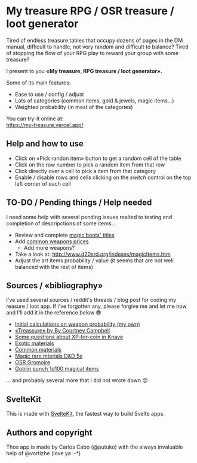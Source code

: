 # My treasure RPG / OSR treasure / loot generator

Tired of endless treasure tables that occupy dozens of pages in the DM manual, difficult to handle, not very random and difficult to balance? Tired of stopping the flow of your RPG play to reward your group with some treasure?

I present to you **«My treasure, RPG treasure / loot generator».**

Some of its main features:

- Ease to use / config / adjust
- Lots of categories (common items, gold & jewels, magic items...)
- Weighted probability (in most of the categories)

You can try-it online at:  
<https://my-treasure.vercel.app/>


## Help and how to use

- Click on «Pick randon item» button to get a random cell of the table
- Click on the row number to pick a random item from that row 
- Click directly over a cell to pick a item from that category
- Enable / disable rows and cells clicking on the _switch_ control on the top left corner of each cell

## TO-DO / Pending things / Help needed

I need some help with several pending issues realted to testing and completion of descripctions of some items...

- Review and complete [magic boots' titles](src/data/magic_item_boots.js)
- Add [common weapons prices](src/data/weapon.js)
  - Add more weapons?
- Take a look at: <http://www.d20srd.org/indexes/magicItems.htm>
- Adjust the art items probability / value (it seems that are not well balanced with the rest of items)

## Sources / «bibliography»

I've used several sources / reddit's threads / blog post for coding my reasure / loot app. If i've forgotten any, please forgive me and let me now and I'll add it in the reference below 😎

- [Initial calculations on weapon probability (my own)](https://docs.google.com/spreadsheets/d/1MCwEoXqDlg7NuFSGCfFv1ndQb3PUfzMkN2o2-cX8ilA/edit?usp=sharing)
- [«Treassure» by By Courtney Campbell](http://angband.oook.cz/steamband/Treasure.pdf)
- [Some questions about XP-for-coin in Knave](https://www.reddit.com/r/osr/comments/f78kh7/some_questions_about_xpforcoin_in_knave/)
- [Exotic materials](https://docs.google.com/document/d/1cYnk8AbBwlQ__ISAl1jYsD59Oc5rnafUCASPu2dh7Dk/edit)
- [Common materials](https://olddungeonmaster.com/2016/12/02/dd-5e-metals/)
- [Magic rare mterials D&D 5e](https://www.reddit.com/r/DnD/comments/4s1z2u/price_list_of_material_spell_components_for_your/)
- [OSR Gromoire](https://osrgrimoire.blogspot.com/2021/01/holmes-expanded-magic-items.html)
- [Goblin punch 1d100 magical items](https://goblinpunch.blogspot.com/2015/01/d100-minor-magical-items.html)

... and probably several more that I did not wrote down 😞

## SvelteKit

This is made with [SvelteKit](https://kit.svelte.dev/), the fastest way to build Svelte apps.

## Authors and copyright

Thos app is made by Carlos Cabo (@putuko) with the always invaluable help of @vortizhe (love ya :-*)
